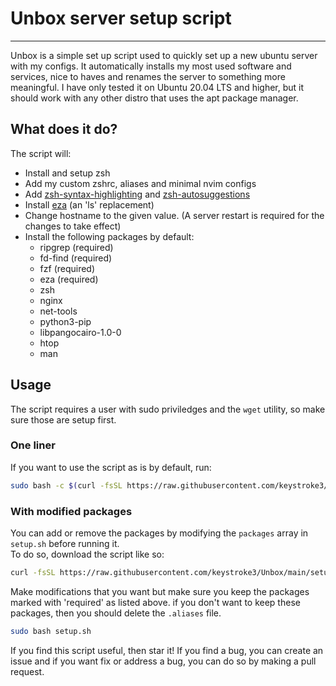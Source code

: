 # Unbox server setup script

---

Unbox is a simple set up script used to quickly set up a new ubuntu server with my configs. It automatically installs my most used software and services,
nice to haves and renames the server to something more meaningful. I have only tested it on Ubuntu 20.04 LTS and higher, but it should work with any other distro that uses the apt package manager.

## What does it do?
The script will:
 - Install and setup zsh
 - Add my custom zshrc, aliases and minimal nvim configs
 - Add [zsh-syntax-highlighting](https://github.com/zsh-users/zsh-syntax-highlighting/) and [zsh-autosuggestions](https://github.com/zsh-users/zsh-syntax-highlighting/archive/refs/heads/master.zip)
 - Install [eza](https://eza.rocks) (an 'ls' replacement)
 - Change hostname to the given value. (A server restart is required for the changes to take effect)
 - Install the following packages by default:
    - ripgrep (required)
    - fd-find (required)
    - fzf (required)
    - eza (required)
    - zsh
    - nginx
    - net-tools
    - python3-pip
    - libpangocairo-1.0-0
    - htop
    - man


## Usage

The script requires a user with sudo priviledges and the `wget` utility, so make sure those are setup first.

### One liner
If you want to use the script as is by default, run:
```bash
sudo bash -c $(curl -fsSL https://raw.githubusercontent.com/keystroke3/Unbox/main/setup.sh)
```

### With modified packages
You can add or remove the packages by modifying the `packages` array in `setup.sh` before running it.  
To do so, download the script like so:
```bash
curl -fsSL https://raw.githubusercontent.com/keystroke3/Unbox/main/setup.sh > setup.sh
```
Make modifications that you want but make sure you keep the packages marked with 'required' as listed above. if you don't want to keep these packages, then you should delete the `.aliases` file.

```bash
sudo bash setup.sh
```
If you find this script useful, then star it! If you find a bug, you can create an issue and if you want fix or address a bug, you can do so by making a pull request.

